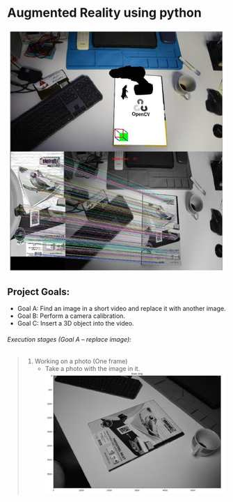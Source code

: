 # Augmented Reality using python
![title](/Images/introduction.PNG)
## Project Goals:
* Goal A: Find an image in a short video and replace it with another image.
* Goal B: Perform a camera calibration.
* Goal C: Insert a 3D object into the video.
  
  
  
###### Execution stages (Goal A – replace image):
> 1. Working on a photo (One frame)
>    - Take a photo with the image in it.
>    ![title](/Images/train_img.PNG)
>
>
